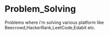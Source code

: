 # Problem_Solving
Problems where i'm solving various platform like Beecrowd,HackerRank,LeetCode,Edabit etc.
